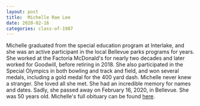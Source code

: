```yaml
---
layout: post
title:  Michelle Rae Lee
date: 2020-02-16
categories: class-of-1987
---
```

Michelle graduated from the special education program at Interlake, and she was an active participant in the local Bellevue parks programs for years. She worked at the Factoria McDonald's for nearly two decades and later worked for Goodwill, before retiring in 2018. She also participated in the Special Olympics in both bowling and track and field, and won several medals, including a gold medal for the 400 yard dash. Michelle never knew a stranger. She loved all she met. She had an incredible memory for names and dates. Sadly, she passed away on February 16, 2020, in Bellevue. She was 50 years old. Michelle's full obituary can be found [here](https://tinyurl.com/y2vm36qm).
